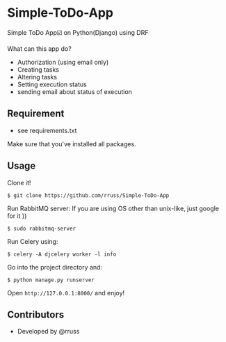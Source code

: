 # Simple-ToDo-App
Simple ToDo App☑️  on Python(Django) using DRF

What can this app do?
- Authorization (using email only)
- Creating tasks
- Altering tasks
- Setting execution status
- sending email about status of execution

## Requirement

- see requirements.txt

Make sure that you've installed all packages.

## Usage

Clone it!

```
$ git clone https://github.com/rruss/Simple-ToDo-App
```


Run RabbitMQ server:
If you are using OS other than unix-like, just google for it ))

```
$ sudo rabbitmq-server
```


Run Celery using:

```
$ celery -A djcelery worker -l info
```

Go into the project directory and:

```
$ python manage.py runserver
```

Open `http://127.0.0.1:8000/` and enjoy!


## Contributors

- Developed by @rruss
